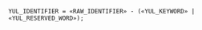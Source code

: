 <!-- This file is generated automatically by infrastructure scripts. Please don't edit by hand. -->

```{ .ebnf .slang-ebnf #YUL_IDENTIFIER }
YUL_IDENTIFIER = «RAW_IDENTIFIER» - («YUL_KEYWORD» | «YUL_RESERVED_WORD»);
```
